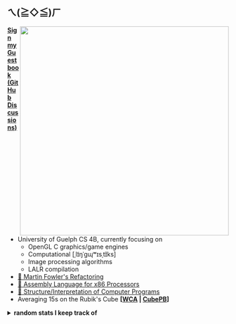 ## ㄟ(≧◇≦)ㄏ

<!-- <img src="https://i.imgur.com/E7N0tWx.png" width="475px" align="right"> -->
<img src="https://i.imgur.com/s96rYdt.png" width="475px" align="right">

**[Sign my Guestbook (GitHub Discussions)](https://github.com/jnguyen1098/jnguyen1098/discussions/categories/guestbook)**

- University of Guelph CS 4B, currently focusing on
    - OpenGL C graphics/game engines
    - Computational [ˌlɪ̃ŋˈɡɰʷɪsˌtɪ̆ks]
    - Image processing algorithms
    - LALR compilation
- [📖 Martin Fowler's Refactoring](https://martinfowler.com/books/refactoring.html)
- [📖 Assembly Language for x86 Processors](http://asmirvine.com/)
- [📖 Structure/Interpretation of Computer Programs](https://mitpress.mit.edu/sites/default/files/sicp/full-text/book/book.html)
- Averaging 15s on the Rubik's Cube **[[WCA](https://www.worldcubeassociation.org/persons/2019NGUY16) | [CubePB](https://cubepb.com/user?id=34&expand=0)]**

<details>
  <summary><b>random stats I keep track of</b></summary>
<pre>
┌──────────────┬───────┐ ┌─────────────────┬─────┐
│  3x3 Records │  Time │ │  Typing Records │ WPM │
├──────────────┼───────┤ ├─────────────────┼─────┤
│       Single │  8.82 │ │         KeyMash │ 177 │
│    Mean of 3 │ 11.91 │ │    10ff Top 200 │ 160 │
│ Average of 5 │ 12.02 │ │  TypeRacer Race │ 160 │
│           12 │ 13.63 │ │ MonkeyType  15s │ 169 │
│           50 │ 14.59 │ │ MonkeyType  30s │ 174 │
│          100 │ 14.77 │ │ MonkeyType  60s │ 166 │
│         1000 │ 15.39 │ │ MonkeyType 120s │ 144 │
└──────────────┴───────┘ └─────────────────┴─────┘
┌────────────────┬──────────┐
│ Tetris Records │   Time   │
├────────────────┼──────────┤
│     Sprint 20L │ 0:21.321 │
│     Sprint 40L │ 0:43.898 │
│    Sprint 100L │ 2:06.249 │
└────────────────┴──────────┘
</pre>
</details>
